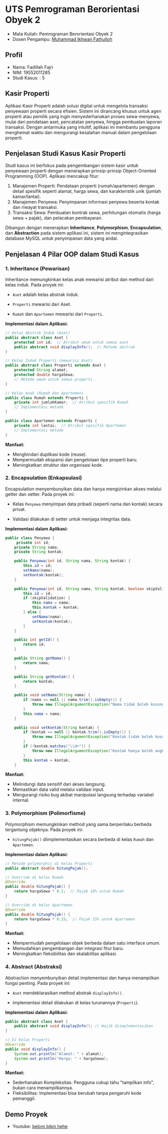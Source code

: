 # UTS Pemrograman Berorientasi Obyek 2
<ul>
  <li>Mata Kuliah: Pemrograman Berorientasi Obyek 2</li>
  <li>Dosen Pengampu: <a href="https://github.com/Muhammad-Ikhwan-Fathulloh">Muhammad Ikhwan Fathulloh</a></li>
</ul>

## Profil
<ul>
  <li>Nama: Fadillah Fajri</li>
  <li>NIM: 19552011285</li>
  <li>Studi Kasus: : 5</li>
</ul>

##  Kasir Properti
<p>Aplikasi Kasir Properti adalah solusi digital untuk mengelola transaksi penyewaan properti secara efisien. Sistem ini dirancang khusus untuk agen properti atau pemilik yang ingin menyederhanakan proses sewa-menyewa, mulai dari pendataan aset, pencatatan penyewa, hingga pembuatan laporan transaksi. Dengan antarmuka yang intuitif, aplikasi ini membantu pengguna menghemat waktu dan mengurangi kesalahan manual dalam pengelolaan properti.</p>

## Penjelasan Studi Kasus Kasir Properti
<p>Studi kasus ini berfokus pada pengembangan sistem kasir untuk penyewaan properti dengan menerapkan prinsip-prinsip Object-Oriented Programming (OOP). Aplikasi mencakup fitur:

  1. Manajemen Properti: Pendataan properti (rumah/apartemen) dengan detail spesifik seperti alamat, harga sewa, dan karakteristik unik (jumlah kamar/lantai).
  2. Manajemen Penyewa: Penyimpanan informasi penyewa beserta kontak dan riwayat transaksi.
  3. Transaksi Sewa: Pembuatan kontrak sewa, perhitungan otomatis (harga sewa + pajak), dan pelacakan pembayaran.

Dibangun dengan menerapkan  **Inheritance**, **Polymorphism**, **Encapsulation**, dan **Abstraction** pada sistem aplikasi ini, sistem ini mengintegrasikan database MySQL untuk penyimpanan data yang andal.</p>

## Penjelasan 4 Pilar OOP dalam Studi Kasus

### 1. Inheritance (Pewarisan)
<p>Inheritance memungkinkan kelas anak mewarisi atribut dan method dari kelas induk. Pada proyek ini:
<ul>
  <li>
    
`Aset` adalah kelas abstrak induk.
</li>
<li>
  
`Properti` mewarisi dari Aset.
</li>
<li>
  
`Rumah` dan `Apartemen` mewarisi dari `Properti`.
</li>
</ul>
  
**Implementasi dalam Aplikasi:**

```java
// Kelas Abstrak Induk (Aset)
public abstract class Aset {
    protected int id;  // Atribut umum untuk semua aset
    public abstract void displayInfo();  // Metode abstrak
}

// Kelas Induk Properti (mewarisi Aset)
public abstract class Properti extends Aset {
    protected String alamat;
    protected double hargaSewa;
    // Metode umum untuk semua properti
}

// Kelas Anak (Rumah dan Apartemen)
public class Rumah extends Properti {
    private int jumlahKamar;  // Atribut spesifik Rumah
    // Implementasi metode
}

public class Apartemen extends Properti {
    private int lantai;  // Atribut spesifik Apartemen
    // Implementasi metode
}
```
**Manfaat:**
<ul>
   <li>Menghindari duplikasi kode (reuse).</li>
  <li>Mempermudah ekspansi dan pengelolaan tipe properti baru.</li>
  <li>Meningkatkan struktur dan organisasi kode.</li>
</ul>
</p>

### 2. Encapsulation (Enkapsulasi)
<p>Encapsulation menyembunyikan data dan hanya mengizinkan akses melalui getter dan setter. Pada proyek ini:

<ul>
  <li>
    
Kelas `Penyewa` menyimpan data pribadi (seperti nama dan kontak) secara privat.
</li>
<li>
  
Validasi dilakukan di setter untuk menjaga integritas data.
</li>
</ul>

**Implementasi dalam Aplikasi:**

```java
public class Penyewa {
     private int id;
    private String nama;
    private String kontak;

    public Penyewa(int id, String nama, String kontak) {
        this.id = id;
        setNama(nama);
        setKontak(kontak);
    }

    public Penyewa(int id, String nama, String kontak, boolean skipValidation) {
        this.id = id;
        if (skipValidation) {
            this.nama = nama;
            this.kontak = kontak;
        } else {
            setNama(nama);
            setKontak(kontak);
        }
    }

    public int getId() {
        return id;
    }

    public String getNama() {
        return nama;
    }

    public String getKontak() {
        return kontak;
    }

    public void setNama(String nama) {
        if (nama == null || nama.trim().isEmpty()) {
            throw new IllegalArgumentException("Nama tidak boleh kosong.");
        }
        this.nama = nama;
    }

    public void setKontak(String kontak) {
        if (kontak == null || kontak.trim().isEmpty()) {
            throw new IllegalArgumentException("Kontak tidak boleh kosong.");
        }
        if (!kontak.matches("\\d+")) {
            throw new IllegalArgumentException("Kontak hanya boleh angka.");
        }
        this.kontak = kontak;
    }

```
**Manfaat:**
<ul>
   <li>Melindungi data sensitif dari akses langsung.</li>
  <li>Memastikan data valid melalui validasi input.</li>
  <li>Mengurangi risiko bug akibat manipulasi langsung terhadap variabel internal.

</li>
</ul>

</p>

### 3. Polymorphism (Polimorfisme)
<p>Polymorphism memungkinkan method yang sama berperilaku berbeda tergantung objeknya. Pada proyek ini:
<ul>
  <li>
    
`hitungPajak()` diimplementasikan secara berbeda di kelas `Rumah` dan `Apartemen`.
</li>
</ul>

  
**Implementasi dalam Aplikasi:**
```java
// Metode polymorphic di kelas Properti
public abstract double hitungPajak();

// Override di kelas Rumah
@Override
public double hitungPajak() {
    return hargaSewa * 0.1;  // Pajak 10% untuk Rumah
}

// Override di kelas Apartemen
@Override
public double hitungPajak() {
    return hargaSewa * 0.15;  // Pajak 15% untuk Apartemen
}
```
**Manfaat:**
<ul>
   <li>Mempermudah pengelolaan objek berbeda dalam satu interface umum.</li>
  <li>Memudahkan pengembangan dan integrasi fitur baru.</li>
  <li>Meningkatkan fleksibilitas dan skalabilitas aplikasi.</li>
</ul>
</p>

### 4. Abstract (Abstraksi)
<p>Abstraction menyembunyikan detail implementasi dan hanya menampilkan fungsi penting. Pada proyek ini:
<ul>
  <li>
    
`Aset` mendeklarasikan method abstrak `displayInfo()`.
</li>
<li>
  
Implementasi detail dilakukan di kelas turunannya (`Properti`).
</li>
</ul>

**Implementasi dalam Aplikasi:**
```java
public abstract class Aset {
    public abstract void displayInfo(); // Wajib diimplementasikan
}

// Di kelas Properti
@Override
public void displayInfo() {
    System.out.println("Alamat: " + alamat);
    System.out.println("Harga: " + hargaSewa);
}
```
**Manfaat:**
<ul>
   <li>Sederhanakan Kompleksitas: Pengguna cukup tahu "tampilkan info", bukan cara menampilkannya.</li>
  <li>Fleksibilitas: Implementasi bisa berubah tanpa pengaruhi kode pemanggil.</li>
</ul>
</p>

## Demo Proyek
<ul>
  <li>Youtube: <a href="">belom bikin hehe</a></li>
</ul>
